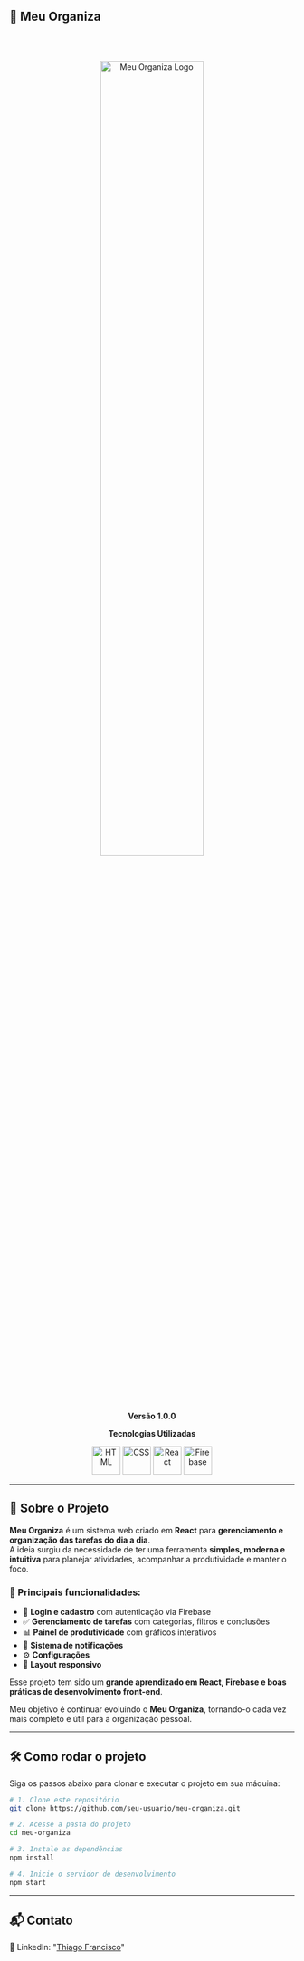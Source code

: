 ## 📅 Meu Organiza

<br/>
<br/>

<p align="center">
  <img src="https://github.com/user-attachments/assets/fddd9423-51b7-4ccd-a31c-95e6988f326e" width="60%" alt="Meu Organiza Logo"/>
</p>

<br/>
<p align="center">
  <b>Versão 1.0.0</b>
</p>

<p align="center">
  <b> Tecnologias Utilizadas</b>
</p>

<p align="center">
  <img src="https://cdn.jsdelivr.net/gh/devicons/devicon/icons/html5/html5-original.svg" width="50" alt="HTML"/>
  <img src="https://cdn.jsdelivr.net/gh/devicons/devicon/icons/css3/css3-original.svg" width="50" alt="CSS"/>
  <img src="https://cdn.jsdelivr.net/gh/devicons/devicon/icons/react/react-original.svg" width="50" alt="React"/>
  <img src="https://cdn.jsdelivr.net/gh/devicons/devicon/icons/firebase/firebase-plain.svg" width="50" alt="Firebase"/>
</p>

---

## 📖 Sobre o Projeto

**Meu Organiza** é um sistema web criado em **React** para **gerenciamento e organização das tarefas do dia a dia**.  
A ideia surgiu da necessidade de ter uma ferramenta **simples, moderna e intuitiva** para planejar atividades, acompanhar a produtividade e manter o foco.

### 🔹 Principais funcionalidades:
- 📌 **Login e cadastro** com autenticação via Firebase  
- ✅ **Gerenciamento de tarefas** com categorias, filtros e conclusões  
- 📊 **Painel de produtividade** com gráficos interativos  
- 🔔 **Sistema de notificações**  
- ⚙️ **Configurações**  
- 🎨 **Layout responsivo**  

Esse projeto tem sido um **grande aprendizado em React, Firebase e boas práticas de desenvolvimento front-end**. 

Meu objetivo é continuar evoluindo o **Meu Organiza**, tornando-o cada vez mais completo e útil para a organização pessoal.

---

## 🛠️ Como rodar o projeto

Siga os passos abaixo para clonar e executar o projeto em sua máquina:

```bash
# 1. Clone este repositório
git clone https://github.com/seu-usuario/meu-organiza.git

# 2. Acesse a pasta do projeto
cd meu-organiza

# 3. Instale as dependências
npm install

# 4. Inicie o servidor de desenvolvimento
npm start

```


---

## 📬 Contato

🔗 LinkedIn: "[Thiago Francisco](https://www.linkedin.com/in/thiago-francisco-paes/)"
